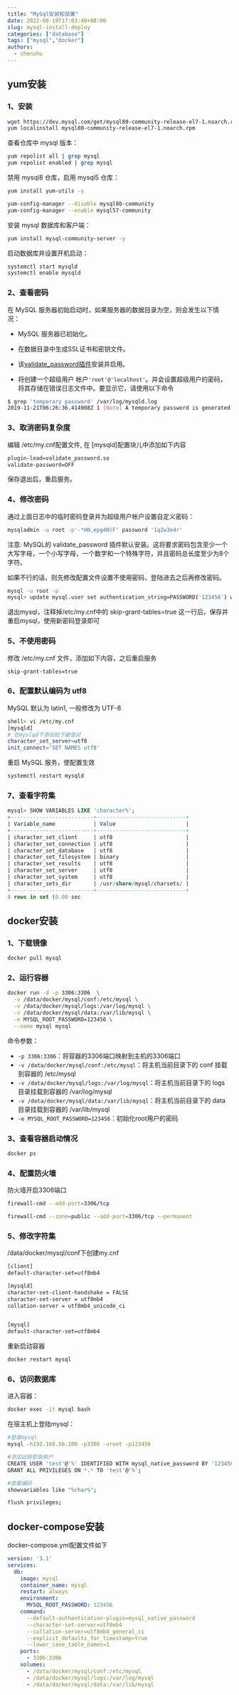 ```yaml
---
title: "MySql安装和部署"
date: 2022-08-19T17:03:40+08:00
slug: mysql-install-deploy
categories: ["database"]
tags: ["mysql","docker"]
authors:
  - chenshu
---
```


## yum安装

### 1、安装

```bash
wget https://dev.mysql.com/get/mysql80-community-release-el7-1.noarch.rpm
yum localinstall mysql80-community-release-el7-1.noarch.rpm
```

查看仓库中 mysql 版本：
```bash
yum repolist all | grep mysql
yum repolist enabled | grep mysql
```

禁用 mysql8 仓库，启用 mysql5 仓库：

```bash
yum install yum-utils -y

yum-config-manager --disable mysql80-community
yum-config-manager --enable mysql57-community
```

安装 mysql 数据库和客户端：

```bash
yum install mysql-community-server -y  
```

启动数据库并设置开机启动：

```bash
systemctl start mysqld
systemctl enable mysqld
```



### 2、查看密码

在 MySQL 服务器初始启动时，如果服务器的数据目录为空，则会发生以下情况：

- MySQL 服务器已初始化。
- 在数据目录中生成SSL证书和密钥文件。

- 该[validate_password插件](https://dev.mysql.com/doc/refman/8.0/en/validate-password.html)安装并启用。
- 将创建一个超级用户 帐户`'root'@'localhost'`。并会设置超级用户的密码，将其存储在错误日志文件中。要显示它，请使用以下命令

```bash
$ grep 'temporary password' /var/log/mysqld.log 
2019-11-21T06:26:36.414908Z 1 [Note] A temporary password is generated for root@localhost: -*mN,epg4N)F
```



### 3、取消密码复杂度

编辑 /etc/my.cnf配置文件, 在 [mysqld]配置块儿中添加如下内容

```bash
plugin-load=validate_password.so  
validate-password=OFF
```

保存退出后，重启服务。


### 4、修改密码

通过上面日志中的临时密码登录并为超级用户帐户设置自定义密码：

```bash
mysqladmin -u root -p'-*mN,epg4N)F' password '1q2w3e4r'
```

注意: MySQL的 validate_password 插件默认安装。这将要求密码包含至少一个大写字母，一个小写字母，一个数字和一个特殊字符，并且密码总长度至少为8个字符。

如果不行的话，则先修改配置文件设置不使用密码，登陆进去之后再修改密码。

```bash
mysql -u root -p 
mysql> update mysql.user set authentication_string=PASSWORD('123456') where user='root';
```

退出mysql，注释掉/etc/my.cnf中的 skip-grant-tables=true 这一行后，保存并重启mysql，使用新密码登录即可



### 5、不使用密码

修改 /etc/my.cnf 文件，添加如下内容，之后重启服务

```bash
skip-grant-tables=true
```



### 6、配置默认编码为 utf8

MySQL 默认为 latin1, 一般修改为 UTF-8

```bash
shell> vi /etc/my.cnf 
[mysqld] 
# 在myslqd下添加如下键值对 
character_set_server=utf8 
init_connect='SET NAMES utf8'
```

重启 MySQL 服务，使配置生效

```bash
systemctl restart mysqld
```



### 7、查看字符集

```sql
mysql> SHOW VARIABLES LIKE 'character%';
+--------------------------+----------------------------+
| Variable_name            | Value                      |
+--------------------------+----------------------------+
| character_set_client     | utf8                       |
| character_set_connection | utf8                       |
| character_set_database   | utf8                       |
| character_set_filesystem | binary                     |
| character_set_results    | utf8                       |
| character_set_server     | utf8                       |
| character_set_system     | utf8                       |
| character_sets_dir       | /usr/share/mysql/charsets/ |
+--------------------------+----------------------------+
8 rows in set (0.00 sec
```



## docker安装

### 1、下载镜像

```bash
docker pull mysql
```

### 2、运行容器

```bash
docker run -d -p 3306:3306  \
  -v /data/docker/mysql/conf:/etc/mysql \
  -v /data/docker/mysql/logs:/var/log/mysql \
  -v /data/docker/mysql/data:/var/lib/mysql \
  -e MYSQL_ROOT_PASSWORD=123456 \
  --name mysql mysql
```

命令参数：

- `-p 3306:3306`：将容器的3306端口映射到主机的3306端口
- `-v /data/docker/mysql/conf:/etc/mysql`：将主机当前目录下的 conf 挂载到容器的 /etc/mysql
- `-v /data/docker/mysql/logs:/var/log/mysql`：将主机当前目录下的 logs 目录挂载到容器的 /var/log/mysql
- `-v /data/docker/mysql/data:/var/lib/mysql`：将主机当前目录下的 data 目录挂载到容器的 /var/lib/mysql
- `-e MYSQL_ROOT_PASSWORD=123456`：初始化root用户的密码

### 3、查看容器启动情况

```bash
docker ps
```

### 4、配置防火墙

防火墙开启3306端口

```bash
firewall-cmd --add-port=3306/tcp

firewall-cmd --zone=public --add-port=3306/tcp --permanent
```

### 5、修改字符集

/data/docker/mysql/conf下创建my.cnf

```bash
[client]
default-character-set=utf8mb4

[mysqld]
character-set-client-handshake = FALSE
character-set-server = utf8mb4
collation-server = utf8mb4_unicode_ci


[mysql]
default-character-set=utf8mb4
```

重新启动容器

```bash
docker restart mysql
```

### 6、访问数据库

进入容器：

```bash
docker exec -it mysql bash
```

在宿主机上登陆mysql：

```bash
#登录mysql
mysql -h192.168.56.100 -p3306 -uroot -p123456

#添加远程登录用户
CREATE USER 'test'@'%' IDENTIFIED WITH mysql_native_password BY '123456';
GRANT ALL PRIVILEGES ON *.* TO 'test'@'%';

#查看编码
showvariables like "%char%";

flush privileges;
```

## docker-compose安装

docker-compose.yml配置文件如下

```yml
version: '3.1'
services:
  db:
    image: mysql
    container_name: mysql 
    restart: always
    environment:
      MYSQL_ROOT_PASSWORD: 123456
    command:
      --default-authentication-plugin=mysql_native_password
      --character-set-server=utf8mb4
      --collation-server=utf8mb4_general_ci
      --explicit_defaults_for_timestamp=true
      --lower_case_table_names=1
    ports:
      - 3306:3306
    volumes:
      - /data/docker/mysql/conf:/etc/mysql
      - /data/docker/mysql/logs:/var/log/mysql 
      - /data/docker/mysql/data:/var/lib/mysql
```